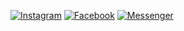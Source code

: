 [![Instagram](https://img.shields.io/badge/WHATSAPP-79484?style=for-the-badge&logo=whatsapp)](https://www.instagram.com/https://niki404.cyber)
[![Facebook](https://img.shields.io/badge/𝙵𝚊𝚌𝚎𝚋𝚘𝚘𝚔-green?style=for-the-badge&logo=facebook)](https://www.facebook.com/ok.tata.good.bye.gaya)
[![Messenger](https://img.shields.io/badge/LINKEDIN-blue?style=for-the-badge&logo=linkedin)](https://m.me/ok.tata.good.bye.gaya)
